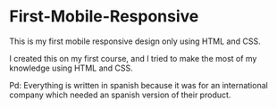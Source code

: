 # First-Mobile-Responsive

This is my first mobile responsive design only using HTML and CSS. 

I created this on my first course, and I tried to make the most of my knowledge using HTML and CSS.

Pd: Everything is written in spanish because it was for an international company which needed an spanish version of their product.
